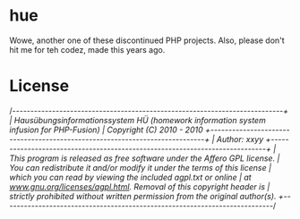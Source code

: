 hue
=====
Wowe, another one of these discontinued PHP projects.
Also, please don't hit me for teh codez, made this years ago.

License
=======

/*---------------------------------------------------------------------------+
| Hausübungsinformationssystem HÜ (homework information system infusion for PHP-Fusion)
| Copyright (C) 2010 - 2010 
+----------------------------------------------------------------------------+
| Author: xxyy
+----------------------------------------------------------------------------+
| This program is released as free software under the Affero GPL license.
| You can redistribute it and/or modify it under the terms of this license
| which you can read by viewing the included agpl.txt or online
| at www.gnu.org/licenses/agpl.html. Removal of this copyright header is
| strictly prohibited without written permission from the original author(s).
+---------------------------------------------------------------------------*/
